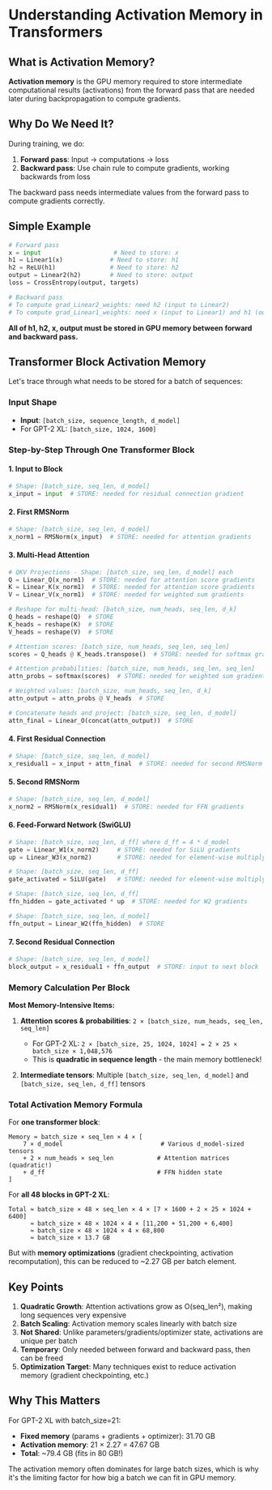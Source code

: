 # Understanding Activation Memory in Transformers

## What is Activation Memory?

**Activation memory** is the GPU memory required to store intermediate computational results (activations) from the forward pass that are needed later during backpropagation to compute gradients.

## Why Do We Need It?

During training, we do:
1. **Forward pass**: Input → computations → loss
2. **Backward pass**: Use chain rule to compute gradients, working backwards from loss

The backward pass needs intermediate values from the forward pass to compute gradients correctly.

## Simple Example

```python
# Forward pass
x = input                    # Need to store: x
h1 = Linear1(x)             # Need to store: h1  
h2 = ReLU(h1)               # Need to store: h2
output = Linear2(h2)        # Need to store: output
loss = CrossEntropy(output, targets)

# Backward pass  
# To compute grad_Linear2_weights: need h2 (input to Linear2)
# To compute grad_Linear1_weights: need x (input to Linear1) and h1 (output of Linear1)
```

**All of h1, h2, x, output must be stored in GPU memory between forward and backward pass.**

## Transformer Block Activation Memory

Let's trace through what needs to be stored for a batch of sequences:

### Input Shape
- **Input**: `[batch_size, sequence_length, d_model]`
- For GPT-2 XL: `[batch_size, 1024, 1600]`

### Step-by-Step Through One Transformer Block

#### 1. Input to Block
```python
# Shape: [batch_size, seq_len, d_model]
x_input = input  # STORE: needed for residual connection gradient
```

#### 2. First RMSNorm  
```python
# Shape: [batch_size, seq_len, d_model]  
x_norm1 = RMSNorm(x_input)  # STORE: needed for attention gradients
```

#### 3. Multi-Head Attention
```python
# QKV Projections - Shape: [batch_size, seq_len, d_model] each
Q = Linear_Q(x_norm1)  # STORE: needed for attention score gradients
K = Linear_K(x_norm1)  # STORE: needed for attention score gradients  
V = Linear_V(x_norm1)  # STORE: needed for weighted sum gradients

# Reshape for multi-head: [batch_size, num_heads, seq_len, d_k]
Q_heads = reshape(Q)  # STORE
K_heads = reshape(K)  # STORE
V_heads = reshape(V)  # STORE

# Attention scores: [batch_size, num_heads, seq_len, seq_len]
scores = Q_heads @ K_heads.transpose()  # STORE: needed for softmax gradients

# Attention probabilities: [batch_size, num_heads, seq_len, seq_len]  
attn_probs = softmax(scores)  # STORE: needed for weighted sum gradients

# Weighted values: [batch_size, num_heads, seq_len, d_k]
attn_output = attn_probs @ V_heads  # STORE

# Concatenate heads and project: [batch_size, seq_len, d_model]
attn_final = Linear_O(concat(attn_output))  # STORE
```

#### 4. First Residual Connection
```python
# Shape: [batch_size, seq_len, d_model]
x_residual1 = x_input + attn_final  # STORE: needed for second RMSNorm gradients
```

#### 5. Second RMSNorm
```python  
# Shape: [batch_size, seq_len, d_model]
x_norm2 = RMSNorm(x_residual1)  # STORE: needed for FFN gradients
```

#### 6. Feed-Forward Network (SwiGLU)
```python
# Shape: [batch_size, seq_len, d_ff] where d_ff = 4 * d_model
gate = Linear_W1(x_norm2)     # STORE: needed for SiLU gradients
up = Linear_W3(x_norm2)       # STORE: needed for element-wise multiply gradients  

# Shape: [batch_size, seq_len, d_ff]
gate_activated = SiLU(gate)   # STORE: needed for element-wise multiply gradients

# Shape: [batch_size, seq_len, d_ff]  
ffn_hidden = gate_activated * up  # STORE: needed for W2 gradients

# Shape: [batch_size, seq_len, d_model]
ffn_output = Linear_W2(ffn_hidden)  # STORE
```

#### 7. Second Residual Connection  
```python
# Shape: [batch_size, seq_len, d_model]
block_output = x_residual1 + ffn_output  # STORE: input to next block
```

### Memory Calculation Per Block

**Most Memory-Intensive Items:**
1. **Attention scores & probabilities**: `2 × [batch_size, num_heads, seq_len, seq_len]`
   - For GPT-2 XL: `2 × [batch_size, 25, 1024, 1024] = 2 × 25 × batch_size × 1,048,576`
   - This is **quadratic in sequence length** - the main memory bottleneck!

2. **Intermediate tensors**: Multiple `[batch_size, seq_len, d_model]` and `[batch_size, seq_len, d_ff]` tensors

### Total Activation Memory Formula

For **one transformer block**:
```
Memory ≈ batch_size × seq_len × 4 × [
    7 × d_model                           # Various d_model-sized tensors  
    + 2 × num_heads × seq_len            # Attention matrices (quadratic!)
    + d_ff                               # FFN hidden state
]
```

For **all 48 blocks in GPT-2 XL**:
```
Total ≈ batch_size × 48 × seq_len × 4 × [7 × 1600 + 2 × 25 × 1024 + 6400]
      ≈ batch_size × 48 × 1024 × 4 × [11,200 + 51,200 + 6,400]  
      ≈ batch_size × 48 × 1024 × 4 × 68,800
      ≈ batch_size × 13.7 GB
```

But with **memory optimizations** (gradient checkpointing, activation recomputation), this can be reduced to ~2.27 GB per batch element.

## Key Points

1. **Quadratic Growth**: Attention activations grow as O(seq_len²), making long sequences very expensive
2. **Batch Scaling**: Activation memory scales linearly with batch size  
3. **Not Shared**: Unlike parameters/gradients/optimizer state, activations are unique per batch
4. **Temporary**: Only needed between forward and backward pass, then can be freed
5. **Optimization Target**: Many techniques exist to reduce activation memory (gradient checkpointing, etc.)

## Why This Matters

For GPT-2 XL with batch_size=21:
- **Fixed memory** (params + gradients + optimizer): 31.70 GB
- **Activation memory**: 21 × 2.27 = 47.67 GB  
- **Total**: ~79.4 GB (fits in 80 GB!)

The activation memory often dominates for large batch sizes, which is why it's the limiting factor for how big a batch we can fit in GPU memory.